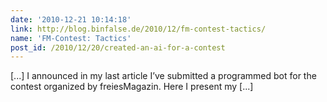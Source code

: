 ```yaml
---
date: '2010-12-21 10:14:18'
link: http://blog.binfalse.de/2010/12/fm-contest-tactics/
name: 'FM-Contest: Tactics'
post_id: /2010/12/20/created-an-ai-for-a-contest
---
```


[...] I announced in my last article I&#8217;ve submitted a programmed bot for the contest organized by freiesMagazin. Here I present my [...]